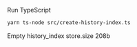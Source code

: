 Run TypeScript

```sh
yarn ts-node src/create-history-index.ts
```

Empty history_index store.size 208b
